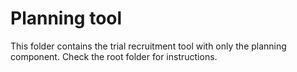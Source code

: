 # Planning tool

This folder contains the trial recruitment tool with only the planning component. Check the root folder for instructions.